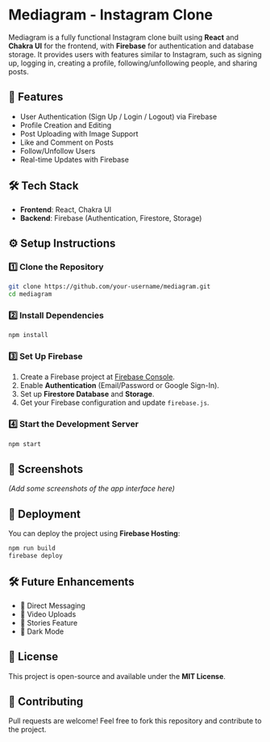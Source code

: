 # Mediagram - Instagram Clone

Mediagram is a fully functional Instagram clone built using **React** and **Chakra UI** for the frontend, with **Firebase** for authentication and database storage. It provides users with features similar to Instagram, such as signing up, logging in, creating a profile, following/unfollowing people, and sharing posts.

## 🚀 Features
- User Authentication (Sign Up / Login / Logout) via Firebase
- Profile Creation and Editing
- Post Uploading with Image Support
- Like and Comment on Posts
- Follow/Unfollow Users
- Real-time Updates with Firebase

## 🛠 Tech Stack
- **Frontend**: React, Chakra UI
- **Backend**: Firebase (Authentication, Firestore, Storage)


## ⚙️ Setup Instructions
### 1️⃣ Clone the Repository
```sh
git clone https://github.com/your-username/mediagram.git
cd mediagram
```

### 2️⃣ Install Dependencies
```sh
npm install
```

### 3️⃣ Set Up Firebase
1. Create a Firebase project at [Firebase Console](https://console.firebase.google.com/).
2. Enable **Authentication** (Email/Password or Google Sign-In).
3. Set up **Firestore Database** and **Storage**.
4. Get your Firebase configuration and update `firebase.js`.

### 4️⃣ Start the Development Server
```sh
npm start
```

## 📸 Screenshots
_(Add some screenshots of the app interface here)_

## 🚀 Deployment
You can deploy the project using **Firebase Hosting**:
```sh
npm run build
firebase deploy
```

## 🛠 Future Enhancements
- 📝 Direct Messaging
- 🎥 Video Uploads
- 📌 Stories Feature
- 🌙 Dark Mode

## 📜 License
This project is open-source and available under the **MIT License**.

## 🤝 Contributing
Pull requests are welcome! Feel free to fork this repository and contribute to the project.


